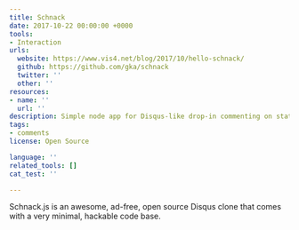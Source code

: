 ```yaml
---
title: Schnack
date: 2017-10-22 00:00:00 +0000
tools:
- Interaction
urls:
  website: https://www.vis4.net/blog/2017/10/hello-schnack/
  github: https://github.com/gka/schnack
  twitter: ''
  other: ''
resources:
- name: ''
  url: ''
description: Simple node app for Disqus-like drop-in commenting on static websites
tags:
- comments
license: Open Source

language: ''
related_tools: []
cat_test: ''

---
```

Schnack.js is an awesome, ad-free, open source Disqus clone that comes with a very minimal, hackable code base.
